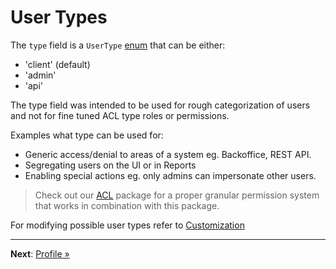 # User Types

The `type` field is a `UserType` [enum](https://konekt.dev/enum) that can be either:

- 'client' (default)
- 'admin'
- 'api'

The type field was intended to be used for rough categorization of users and not for fine tuned
ACL type roles or permissions.

Examples what type can be used for:

- Generic access/denial to areas of a system eg. Backoffice, REST API.
- Segregating users on the UI or in Reports
- Enabling special actions eg. only admins can impersonate other users.

> Check out our [ACL](https://konekt.dev/acl) package for a proper granular permission system that
> works in combination with this package.

For modifying possible user types refer to [Customization](customize.md)

---

**Next**: [Profile &raquo;](profile.md)

